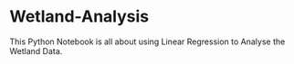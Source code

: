 # Wetland-Analysis
This Python Notebook is all about using Linear Regression to Analyse the Wetland Data.
